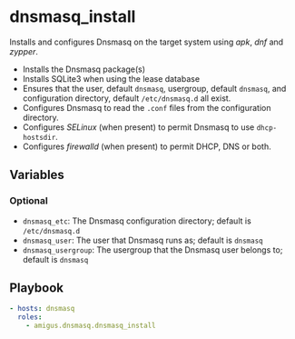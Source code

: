 # dnsmasq_install

Installs and configures Dnsmasq on the target system using _apk_, _dnf_ and _zypper_.

- Installs the Dnsmasq package(s)
- Installs SQLite3 when using the lease database
- Ensures that the user, default `dnsmasq`,
  usergroup, default `dnsmasq`,
  and configuration directory, default `/etc/dnsmasq.d` all exist.
- Configures Dnsmasq to read the `.conf` files from the configuration directory.
- Configures _SELinux_ (when present) to permit Dnsmasq to use `dhcp-hostsdir`.
- Configures _firewalld_ (when present) to permit DHCP, DNS or both.

## Variables

### Optional

- `dnsmasq_etc`: The Dnsmasq configuration directory;
  default is `/etc/dnsmasq.d`
- `dnsmasq_user`: The user that Dnsmasq runs as;
  default is `dnsmasq`
- `dnsmasq_usergroup`: The usergroup that the Dnsmasq user belongs to;
  default is `dnsmasq`

## Playbook

```yaml
- hosts: dnsmasq
  roles:
    - amigus.dnsmasq.dnsmasq_install
```
